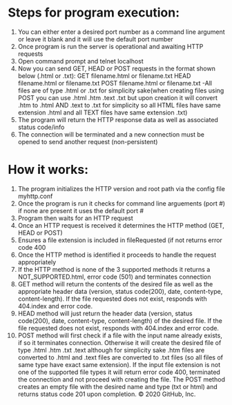 # Steps for program execution:

1. You can either enter a desired port number as a command line argument or leave it blank and it will use the default port number
2. Once program is run the server is operational and awaiting HTTP requests
3. Open command prompt and telnet localhost
4. Now you can send GET, HEAD or POST requests in the format shown below (.html or .txt): GET filename.html or filename.txt HEAD filename.html or filename.txt POST filename.html or filename.txt -All files are of type .html or .txt for simplicity sake(when creating files using POST you can use .html .htm .text .txt but upon creation it will convert .htm to .html AND .text to .txt for simplicity so all HTML files have same extension .html and all TEXT files have same extension .txt)
5. The program will return the HTTP response data as well as associated status code/info
6. The connection will be terminated and a new connection must be opened to send another request (non-persistent)

# How it works:

1. The program initializes the HTTP version and root path via the config file myhttp.conf
2. Once the program is run it checks for command line arguements (port #) if none are present it uses the default port #
3. Program then waits for an HTTP request
4. Once an HTTP request is received it determines the HTTP method (GET, HEAD or POST)
5. Ensures a file extension is included in fileRequested (if not returns error code 400
6. Once the HTTP method is identified it proceeds to handle the request appropriately
7. If the HTTP method is none of the 3 supported methods it returns a NOT_SUPPORTED.html, error code (501) and terminates connection
8. GET method will return the contents of the desired file as well as the appropriate header data (version, status code(200), date, content-type, content-length). If the file requested does not exist, responds with 404.index and error code.
9. HEAD method will just return the header data (version, status code(200), date, content-type, content-length) of the desired file. If the file requested does not exist, responds with 404.index and error code.
10. POST method will first check if a file with the input name already exists, if so it terminates connection. Otherwise it will create the desired file of type .html .htm .txt .text although for simplicity sake .htm files are converted to .html and .text files are converted to .txt files (so all files of same type have exact same extension). If the input file extension is not one of the supported file types it will return error code 400, terminated the connection and not proceed with creating the file. The POST method creates an empty file with the desired name and type (txt or html) and returns status code 201 upon completion.
© 2020 GitHub, Inc.
